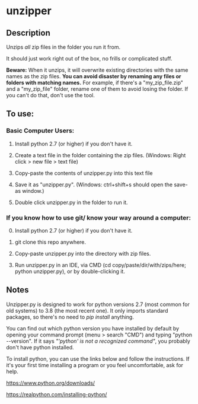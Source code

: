 # unzipper

## Description

Unzips *all* zip files in the folder you run it from. 

It should just work right out of the box, no frills or complicated stuff.

**Beware:** When it unzips, it will overwrite existing directories with the same names as the zip files. **You can avoid disaster by renaming any files or folders with matching names.** For example, if there's a "my_zip_file.zip" and a "my_zip_file" folder, rename one of them to avoid losing the folder. If you can't do that, don't use the tool.

## To use: 

### Basic Computer Users:

1) Install python 2.7 (or higher) if you don't have it.

2) Create a text file in the folder containing the zip files. (Windows: Right click > new file > text file)

3) Copy-paste the contents of unzipper.py into this text file 

4) Save it as "unzipper.py". (Windows: ctrl+shift+s should open the save-as window.)

5) Double click unzipper.py in the folder to run it.

### If you know how to use git/ know your way around a computer:

0) Install python 2.7 (or higher) if you don't have it.

1) git clone this repo anywhere.

2) Copy-paste unzipper.py into the directory with zip files.

3) Run unzipper.py in an IDE, via CMD (cd copy/paste/dir/with/zips/here; python unzipper.py), or by double-clicking it.

## Notes
Unzipper.py is designed to work for python versions 2.7 (most common for old systems) to 3.8 (the most recent one). It only imports standard packages, so there's no need to *pip install* anything.

You can find out which python version you have installed by default by opening your command prompt (menu > search "CMD") and typing "python --version". If it says *"'python' is not a recognized command"*, you probably don't have python installed.

To install python, you can use the links below and follow the instructions. If it's your first time installing a program or you feel uncomfortable,  ask for help.

https://www.python.org/downloads/

https://realpython.com/installing-python/

